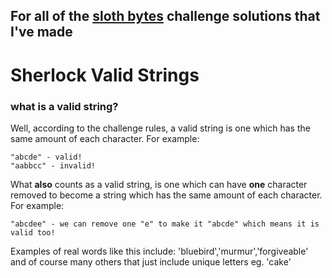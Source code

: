 ## For all of the [sloth bytes](https://slothbytes.beehiiv.com/subscribe?ref=vPltYPtWYd) challenge solutions that I've made ## 

# Sherlock Valid Strings #
### what is a valid string? ###
Well, according to the challenge rules, a valid string is one which has the same amount of each character.
For example:
```
"abcde" - valid!
"aabbcc" - invalid!
```
What **also** counts as a valid string, is one which can have **one** character removed to become a string which has the same amount of each character.
For example:
```
"abcdee" - we can remove one "e" to make it "abcde" which means it is valid too!
```
Examples of real words like this include: 'bluebird','murmur','forgiveable' and of course many others that just include unique letters eg. 'cake' 
